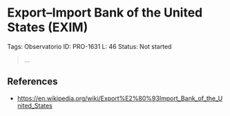 # Export–Import Bank of the United States (EXIM)

Tags: Observatorio
ID: PRO-1631
L: 46
Status: Not started

> …
> 

## References

- https://en.wikipedia.org/wiki/Export%E2%80%93Import_Bank_of_the_United_States